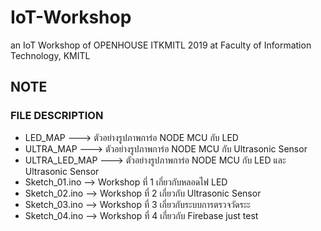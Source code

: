 # IoT-Workshop
an IoT Workshop of OPENHOUSE ITKMITL 2019 at Faculty of Information Technology, KMITL

## NOTE
### FILE DESCRIPTION
* LED_MAP ---> ตัวอย่างรูปภาพการ่อ NODE MCU กับ LED
* ULTRA_MAP ---> ตัวอย่างรูปภาพการ่อ NODE MCU กับ Ultrasonic Sensor
* ULTRA_LED_MAP ---> ตัวอย่างรูปภาพการ่อ NODE MCU กับ LED และ Ultrasonic Sensor
* Sketch_01.ino --> Workshop ที่ 1 เกี่ยวกับหลอดไฟ LED
* Sketch_02.ino --> Workshop ที่ 2 เกี่ยวกับ Ultrasonic Sensor
* Sketch_03.ino --> Workshop ที่ 3 เกี่ยวกับระบบการตรวจวัดระะ
* Sketch_04.ino --> Workshop ที่ 4 เกี่ยวกับ Firebase
just test
